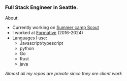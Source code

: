 ### Full Stack Engineer in Seattle.

About:
* Currently working on [Summer camp Scout](https://summercampscout.com)
* I worked at [Formative](https://Formativeco.com) (2016-2024)
*  Languages I use: 
    * Javascript/typescript
    * python
    * Go
    * Rust 
    * java


*Almost all my repos are private since they are client work*
